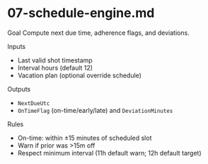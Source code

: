 # 07-schedule-engine.md

Goal
Compute next due time, adherence flags, and deviations.

Inputs
- Last valid shot timestamp
- Interval hours (default 12)
- Vacation plan (optional override schedule)

Outputs
- `NextDueUtc`
- `OnTimeFlag` (on-time/early/late) and `DeviationMinutes`

Rules
- On-time: within ±15 minutes of scheduled slot
- Warn if prior was >15m off
- Respect minimum interval (11h default warn; 12h default target)
